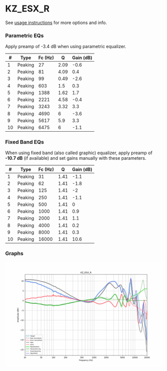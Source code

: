 # KZ_ESX_R
See [usage instructions](https://github.com/jaakkopasanen/AutoEq#usage) for more options and info.

### Parametric EQs
Apply preamp of -3.4 dB when using parametric equalizer.

|   # | Type    |   Fc (Hz) |    Q |   Gain (dB) |
|-----|---------|-----------|------|-------------|
|   1 | Peaking |        27 | 2.09 |        -0.6 |
|   2 | Peaking |        81 | 4.09 |         0.4 |
|   3 | Peaking |        99 | 0.49 |        -2.6 |
|   4 | Peaking |       603 | 1.5  |         0.3 |
|   5 | Peaking |      1388 | 1.62 |         1.7 |
|   6 | Peaking |      2221 | 4.58 |        -0.4 |
|   7 | Peaking |      3243 | 3.32 |         3.3 |
|   8 | Peaking |      4690 | 6    |        -3.6 |
|   9 | Peaking |      5617 | 5.9  |         3.3 |
|  10 | Peaking |      6475 | 6    |        -1.1 |

### Fixed Band EQs
When using fixed band (also called graphic) equalizer, apply preamp of **-10.7 dB** (if available) and set gains manually with these parameters.

|   # | Type    |   Fc (Hz) |    Q |   Gain (dB) |
|-----|---------|-----------|------|-------------|
|   1 | Peaking |        31 | 1.41 |        -1.1 |
|   2 | Peaking |        62 | 1.41 |        -1.8 |
|   3 | Peaking |       125 | 1.41 |        -2   |
|   4 | Peaking |       250 | 1.41 |        -1.1 |
|   5 | Peaking |       500 | 1.41 |         0   |
|   6 | Peaking |      1000 | 1.41 |         0.9 |
|   7 | Peaking |      2000 | 1.41 |         1.1 |
|   8 | Peaking |      4000 | 1.41 |         0.2 |
|   9 | Peaking |      8000 | 1.41 |         0.3 |
|  10 | Peaking |     16000 | 1.41 |        10.6 |

### Graphs
![](./KZ_ESX_R.png)
